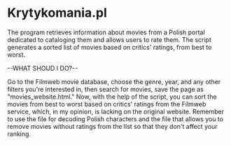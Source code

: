 # Krytykomania.pl

The program retrieves information about movies from a Polish portal dedicated to cataloging them and allows users to rate them. The script generates a sorted list of movies based on critics' ratings, from best to worst.

--WHAT SHOUD I DO?--

Go to the Filmweb movie database, choose the genre, year, and any other filters you're interested in, then search for movies, save the page as "movies_website.html."
Now, with the help of the script, you can sort the movies from best to worst based on critics' ratings from the Filmweb service, which, in my opinion, is lacking on the original website. 
Remember to use the file for decoding Polish characters and the file that allows you to remove movies without ratings from the list so that they don't affect your ranking.
